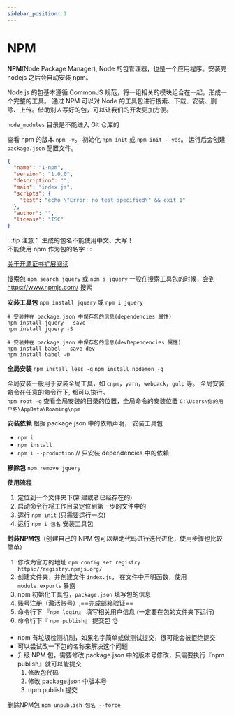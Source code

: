 ```yaml
---
sidebar_position: 2
---
```


# NPM

**NPM**(Node Package Manager), Node 的包管理器，也是一个应用程序。安装完 nodejs 之后会自动安装 npm。

Node.js 的包基本遵循 CommonJS 规范，将一组相关的模块组合在一起，形成一个完整的工具。
通过 NPM 可以对 Node 的工具包进行搜索、下载、安装、删除、上传。借助别人写好的包，可以让我们的开发更加方便。

`node_modules` 目录是不能进入 Git 仓库的

查看 npm 的版本 `npm -v`。
初始化 `npm init` 或 `npm init --yes`。
运行后会创建 `package.json` 配置文件。

```json
{
  "name": "1-npm",
  "version": "1.0.0",
  "description": "",
  "main": "index.js",
  "scripts": {
    "test": "echo \"Error: no test specified\" && exit 1"
  },
  "author": "",
  "license": "ISC"
}
```

:::tip 注意：
生成的包名不能使用中文、大写！     
不能使用 npm 作为包的名字
:::

[关于开源证书扩展阅读](http://www.ruanyifeng.com/blog/2011/05/how_to_choose_free_software_licenses.html)

搜索包 `npm search jquery` 或 `npm s jquery`
一般在搜索工具包的时候，会到 https://www.npmjs.com/ 搜索

**安装工具包** `npm install jquery` 或 `npm i jquery`

```shell
# 安装并在 package.json 中保存包的信息(dependencies 属性)
npm install jquery --save
npm install jquery -S
 
# 安装并在 package.json 中保存包的信息(devDependencies 属性)
npm install babel --save-dev
npm install babel -D
```

**全局安装** `npm install less -g` `npm install nodemon -g`

全局安装一般用于安装全局工具，如 `cnpm`，`yarn`，`webpack`，`gulp` 等。
全局安装命令在任意的命令行下, 都可以执行。  
`npm root -g` 查看全局安装的目录的位置，全局命令的安装位置 `C:\Users\你的用户名\AppData\Roaming\npm`

**安装依赖** 根据 package.json 中的依赖声明， 安装工具包

- `npm i`
- `npm install`
- `npm i --production` // 只安装 dependencies 中的依赖

**移除包** `npm remove jquery`

**使用流程**

1. 定位到一个文件夹下(新建或者已经存在的)
2. 启动命令行将工作目录定位到第一步的文件中的
3. 运行 `npm init` (只需要运行一次)
4. 运行 `npm i 包名` 安装工具包

**封装NPM包**（创建自己的 NPM 包可以帮助代码进行迭代进化，使用步骤也比较简单）

1. 修改为官方的地址 `npm config set registry https://registry.npmjs.org/`
2. 创建文件夹，并创建文件 `index.js`， 在文件中声明函数，使用 `module.exports` 暴露
3. npm 初始化工具包，`package.json` 填写包的信息
4. 账号注册（激活账号）,==完成邮箱验证==
5. 命令行下 『`npm login`』 填写相关用户信息 (一定要在包的文件夹下运行)
6. 命令行下『 `npm publish`』 提交包 👌

- npm 有垃圾检测机制，如果名字简单或做测试提交，很可能会被拒绝提交
- 可以尝试改一下包的名称来解决这个问题
- 升级 NPM 包，需要修改 package.json 中的版本号修改，只需要执行『npm publish』就可以能提交
    1. 修改包代码
    2. 修改 package.json 中版本号
    3. npm publish 提交

删除NPM包 `npm unpublish 包名 --force`
